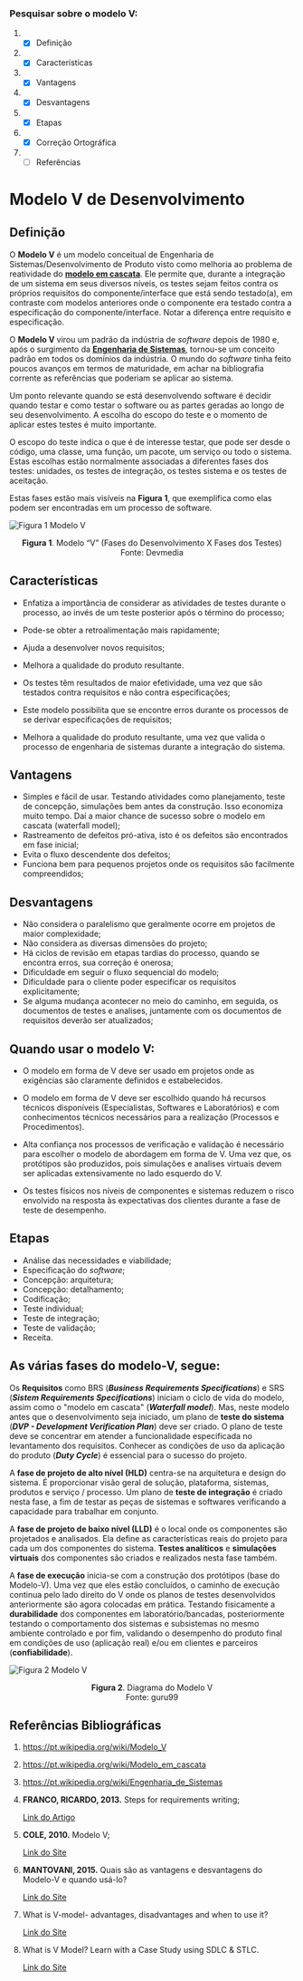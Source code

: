 
### Pesquisar sobre o modelo V:

1. - [x] Definição 
2. - [x] Características
3. - [x] Vantagens
4. - [x] Desvantagens
5. - [x] Etapas
6. - [x] Correção Ortográfica
7. - [ ] Referências 

# Modelo V de Desenvolvimento

## **Definição**

O **Modelo V** é um modelo conceitual de Engenharia de Sistemas/Desenvolvimento de Produto visto como melhoria ao problema de reatividade do [**modelo em cascata**](https://pt.wikipedia.org/wiki/Modelo_em_cascata). Ele permite que, durante a integração de um sistema em seus diversos níveis, os testes sejam feitos contra os próprios requisitos do componente/interface que está sendo testado(a), em contraste com modelos anteriores onde o componente era testado contra a especificação do componente/interface. Notar a diferença entre requisito e especificação.


O **Modelo V** virou um padrão da indústria de <i>software</i> depois de 1980 e, após o surgimento da [**Engenharia de Sistemas**](https://pt.wikipedia.org/wiki/Engenharia_de_Sistemas), tornou-se um conceito padrão em todos os domínios da indústria. O mundo do <i>software</i> tinha feito poucos avanços em termos de maturidade, em achar na bibliografia corrente as referências que poderiam se 
aplicar ao sistema.

Um ponto relevante quando se está desenvolvendo software é decidir quando testar e como testar o software ou as partes geradas ao longo de seu desenvolvimento. A escolha do escopo do teste e o momento de aplicar estes testes é muito importante.

O escopo do teste indica o que é de interesse testar, que pode ser desde o código, uma classe, uma função, um pacote, um serviço ou todo o sistema. Estas escolhas estão normalmente associadas a diferentes fases dos testes: unidades, os testes de integração, os testes sistema e os testes de aceitação.

Estas fases estão mais visíveis na **Figura 1**, que exemplifica como elas podem ser encontradas em um processo de software.

 ![Figura 1 Modelo V ](https://arquivo.devmedia.com.br/REVISTAS/es/imagens/72/8/1.png) <center>**Figura 1**. Modelo “V” (Fases do Desenvolvimento X Fases dos Testes)</center> <center>Fonte: Devmedia</center>

## **Características**

 - Enfatiza a importância de considerar as atividades de testes durante o processo, ao invés de um teste posterior após o término do processo;
- Pode-se obter a retroalimentação mais rapidamente;
 - Ajuda a desenvolver novos requisitos;
 - Melhora a qualidade do produto resultante.

- Os testes têm resultados de maior efetividade, uma vez que são testados contra requisitos e não contra especificações;
- Este modelo possibilita que se encontre erros durante os processos de se derivar especificações de requisitos;
- Melhora a qualidade do produto resultante, uma vez que valida o processo de engenharia de sistemas durante a integração do sistema.

## **Vantagens**


 - Simples e fácil de usar. Testando atividades como planejamento, teste de concepção, simulações bem antes da construção. Isso economiza muito tempo. Daí a maior chance de sucesso sobre o modelo em cascata (waterfall model);
- Rastreamento de defeitos pró-ativa, isto é os defeitos são encontrados em fase inicial;
- Evita o fluxo descendente dos defeitos;
- Funciona bem para pequenos projetos onde os requisitos são facilmente compreendidos;

## **Desvantagens**

 - Não considera o paralelismo que geralmente ocorre em projetos de maior complexidade;
- Não considera as diversas dimensões do projeto;
- Há ciclos de revisão em etapas tardias do processo, quando se encontra erros, sua correção é onerosa;
- Dificuldade em seguir o fluxo sequencial do modelo;
- Dificuldade para o cliente poder especificar os requisitos explicitamente;
- Se alguma mudança acontecer no meio do caminho, em seguida, os documentos de testes e analises, juntamente com os documentos de requisitos deverão ser atualizados;

## **Quando usar o modelo V:**

- O modelo em forma de V deve ser usado em projetos onde as exigências são claramente definidos e estabelecidos.

- O modelo em forma de V deve ser escolhido quando há recursos técnicos disponíveis (Especialistas, Softwares e Laboratórios) e com conhecimentos técnicos necessários para a realização (Processos e Procedimentos).

- Alta confiança nos processos de verificação e validação é necessário para escolher o modelo de abordagem em forma de V. Uma vez que, os protótipos são produzidos, pois simulações e analises virtuais devem ser aplicadas extensivamente no lado esquerdo do V. 
- Os testes físicos nos níveis de componentes e sistemas reduzem o risco envolvido na resposta às expectativas dos clientes durante a fase de teste de desempenho.


## **Etapas**

- Análise das necessidades e viabilidade;
- Especificação do *software*;
- Concepção: arquitetura; 
- Concepção: detalhamento;
- Codificação;
- Teste individual;
- Teste de integração;
- Teste de validação;
- Receita.

## **As várias fases do modelo-V, segue:**

Os **Requisitos** como BRS (***Business Requirements Specifications***) e SRS (***Sistem Requirements Specifications***) iniciam o ciclo de vida do modelo, assim como o "modelo em cascata" (***Waterfall model***). Mas, neste modelo antes que o desenvolvimento seja iniciado, um plano de **teste do sistema** (***DVP - Development Verification Plan***) deve ser criado. O plano de teste deve se concentrar em atender a funcionalidade especificada no levantamento dos requisitos. Conhecer as condições de uso da aplicação do produto (***Duty Cycle***) é essencial para o sucesso do projeto.  

A **fase de projeto de alto nível (HLD)** centra-se na arquitetura e design do sistema. É proporcionar visão geral de solução, plataforma, sistemas, produtos e serviço / processo. Um plano de **teste de integração** é criado nesta fase, a fim de testar as peças de sistemas e softwares verificando a capacidade para trabalhar em conjunto.

A **fase de projeto de baixo nível (LLD)** é o local onde os componentes são projetados e analisados. Ela define as características reais do projeto para cada um dos componentes do sistema. **Testes analíticos** e **simulações virtuais** dos componentes são criados e realizados nesta fase também.

A **fase de execução** inicia-se com a construção dos protótipos (base do Modelo-V). Uma vez que eles estão concluídos, o caminho de execução continua pelo lado direito do V onde os planos de testes desenvolvidos anteriormente são agora colocadas em prática. Testando fisicamente a **durabilidade** dos componentes em laboratório/bancadas, posteriormente testando o comportamento dos sistemas e subsistemas no mesmo ambiente controlado e por fim, validando o desempenho do produto final em condições de uso (aplicação real) e/ou em clientes e parceiros (**confiabilidade**).

![Figura 2 Modelo V ](https://www.guru99.com/images/6-2015/052715_0904_GuidetoSDLC3.png) <center>**Figura 2**. Diagrama do Modelo V</center> <center>Fonte: guru99</center>


## **Referências Bibliográficas**

1. https://pt.wikipedia.org/wiki/Modelo_V

2. https://pt.wikipedia.org/wiki/Modelo_em_cascata

3. https://pt.wikipedia.org/wiki/Engenharia_de_Sistemas
   
4. **FRANCO, RICARDO, 2013.**  Steps for requirements writing; 
 
    [Link do Artigo](http://s3.amazonaws.com/host-article-assets/pmd/586fc52af7636eea018b4628/fulltext.pdf)

5. **COLE, 2010.** Modelo V; 

    [Link do Site](https://anielacole.wordpress.com/2010/09/28/modelo-em-v/)
   
6. **MANTOVANI, 2015.** Quais são as vantagens e desvantagens do Modelo-V e quando usá-lo? 
   
   [Link do Site](http://mariomantovani.blogspot.com/2015/06/quais-sao-as-vantagens-e-desvantagens.html)

7. What is V-model- advantages, disadvantages and when to use it?
   
    [Link do Site](http://tryqa.com/what-is-v-model-advantages-disadvantages-and-when-to-use-it/)

8. What is V Model? Learn with a Case Study using SDLC & STLC.
   
   [Link do Site](https://www.guru99.com/software-testing-lifecycle.html)



